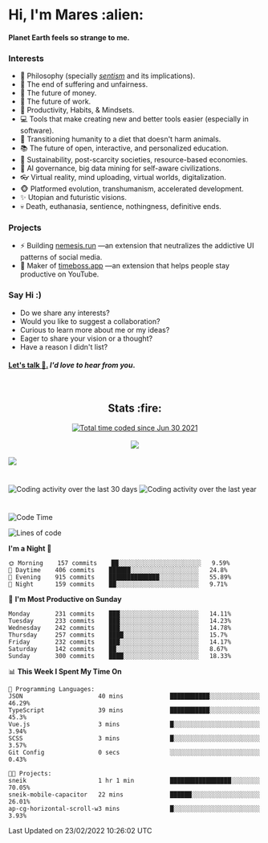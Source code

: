 <h1>Hi, I'm Mares :alien:</h1>

#### Planet Earth feels so strange to me.

### **Interests**

- 🌊 Philosophy (specially [_sentism_][sentismmedium] and its implications).
- 🎯 The end of suffering and unfairness.
- 💸 The future of money.
- 💼 The future of work.
- 🧠 Productivity, Habits, & Mindsets.
- 💻 Tools that make creating new and better tools easier (especially in software).
- 🥗 Transitioning humanity to a diet that doesn't harm animals.
- 📚 The future of open, interactive, and personalized education.
- 🌱 Sustainability, post-scarcity societies, resource-based economies.
- 🤖 AI governance, big data mining for self-aware civilizations.
- 👓 Virtual reality, mind uploading, virtual worlds, digitalization.
- 🐵 Platformed evolution, transhumanism, accelerated development.
- ✨ Utopian and futuristic visions.
- 💀 Death, euthanasia, sentience, nothingness, definitive ends.


### **Projects**

- ⚡ Building [nemesis.run](https://nemesis.run) —an extension that neutralizes the addictive UI patterns of social media.
- 💎 Maker of [timeboss.app](https://timeboss.app) —an extension that helps people stay productive on YouTube.


### **Say Hi :)**

- Do we share any interests?
- Would you like to suggest a collaboration?
- Curious to learn more about me or my ideas?
- Eager to share your vision or a thought?
- Have a reason I didn't list?

#### [Let's talk :wave:.](mailto:mareszhar@gmail.com) _I'd love to hear from you_.

[sentismmedium]: https://medium.com/@mareszhar/born-a-prisoner-a-reflection-about-life-its-struggles-and-a-plan-to-escape-d8566ce9b026

<br>

<h2 align="center">Stats :fire:</h2>

<div align="center">
  <a href="https://wakatime.com/@cfdc0e0d-4860-4b62-9ff0-cb659185525e">
    <img src="https://wakatime.com/badge/user/cfdc0e0d-4860-4b62-9ff0-cb659185525e.svg" alt="Total time coded since Jun 30 2021" />
  </a>
</div>

<br>

<!-- 
Add or remove this: 
&dates=B1AAB3FF 
...or this...
&date_format=M%20j%5B%2C%20Y%5D
from the *streak stats URL below* if they get bugged and aren't updating: 
-->

<div align="center">
  <img src="https://github-readme-streak-stats.herokuapp.com?user=mareszhar&theme=black-ice&hide_border=true&stroke=FFFFFF15&ring=DF8FFE&fire=DF8FFE&currStreakLabel=DF8FFE&background=1A232A&currStreakNum=86FFAB&dates=B1AAB3FF&date_format=M%20j%5B%2C%20Y%5D">
</div>

<br>

<img src="https://activity-graph.herokuapp.com/graph?username=mareszhar&theme=nord&bg_color=00000000&color=979797&line=DF8FFE&point=00000000&area=true&hide_border=true">

<br>

<h1></h1>

<img src="https://wakatime.com/share/@mares/5df0ff02-9c79-41b4-b540-51dc9c65a57b.svg" alt="Coding activity over the last 30 days" />
<img src="https://wakatime.com/share/@mares/ea89ba71-f374-40af-930c-e0655909fe37.svg" alt="Coding activity over the last year" />

<h1></h1>

<!--START_SECTION:waka-->
![Code Time](http://img.shields.io/badge/Code%20Time-509%20hrs%2025%20mins-blue)

![Lines of code](https://img.shields.io/badge/From%20Hello%20World%20I%27ve%20Written-130%20Thousand%20lines%20of%20code-blue)

**I'm a Night 🦉** 

```text
🌞 Morning    157 commits    ██░░░░░░░░░░░░░░░░░░░░░░░   9.59% 
🌆 Daytime    406 commits    ██████░░░░░░░░░░░░░░░░░░░   24.8% 
🌃 Evening    915 commits    ██████████████░░░░░░░░░░░   55.89% 
🌙 Night      159 commits    ██░░░░░░░░░░░░░░░░░░░░░░░   9.71%

```
📅 **I'm Most Productive on Sunday** 

```text
Monday       231 commits    ███░░░░░░░░░░░░░░░░░░░░░░   14.11% 
Tuesday      233 commits    ███░░░░░░░░░░░░░░░░░░░░░░   14.23% 
Wednesday    242 commits    ███░░░░░░░░░░░░░░░░░░░░░░   14.78% 
Thursday     257 commits    ████░░░░░░░░░░░░░░░░░░░░░   15.7% 
Friday       232 commits    ███░░░░░░░░░░░░░░░░░░░░░░   14.17% 
Saturday     142 commits    ██░░░░░░░░░░░░░░░░░░░░░░░   8.67% 
Sunday       300 commits    ████░░░░░░░░░░░░░░░░░░░░░   18.33%

```


📊 **This Week I Spent My Time On** 

```text
💬 Programming Languages: 
JSON                     40 mins             ███████████░░░░░░░░░░░░░░   46.29% 
TypeScript               39 mins             ███████████░░░░░░░░░░░░░░   45.3% 
Vue.js                   3 mins              █░░░░░░░░░░░░░░░░░░░░░░░░   3.94% 
SCSS                     3 mins              █░░░░░░░░░░░░░░░░░░░░░░░░   3.57% 
Git Config               0 secs              ░░░░░░░░░░░░░░░░░░░░░░░░░   0.43%

🐱‍💻 Projects: 
sneik                    1 hr 1 min          █████████████████░░░░░░░░   70.05% 
sneik-mobile-capacitor   22 mins             ██████░░░░░░░░░░░░░░░░░░░   26.01% 
ap-cg-horizontal-scroll-w3 mins              █░░░░░░░░░░░░░░░░░░░░░░░░   3.93%

```


 Last Updated on 23/02/2022 10:26:02 UTC
<!--END_SECTION:waka-->
